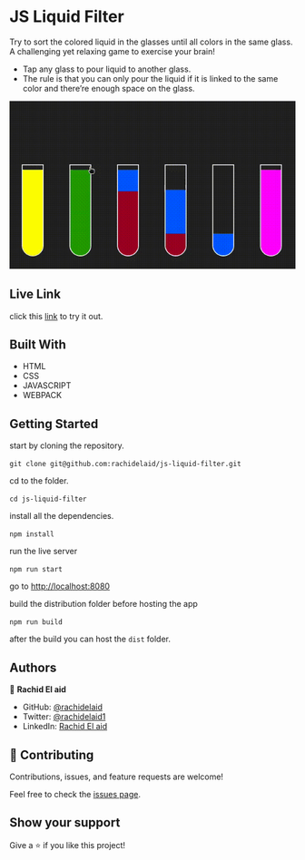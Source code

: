 # JS Liquid Filter

Try to sort the colored liquid in the glasses until all colors in the same glass. A challenging yet relaxing game to exercise your brain!

- Tap any glass to pour liquid to another glass.
- The rule is that you can only pour the liquid if it is linked to the same color and there’re enough space on the glass.

![screenshot](./screenshot.gif)

## Live Link

click this [link](https://js-liquid-filter.netlify.app/) to try it out.

## Built With

- HTML
- CSS
- JAVASCRIPT
- WEBPACK

## Getting Started

start by cloning the repository.

`git clone git@github.com:rachidelaid/js-liquid-filter.git`

cd to the folder.

`cd js-liquid-filter`

install all the dependencies.

`npm install`

run the live server

`npm run start`

go to [http://localhost:8080](http://localhost:8080)

build the distribution folder before hosting the app

`npm run build`

after the build you can host the `dist` folder.

## Authors

👤 **Rachid El aid**

- GitHub: [@rachidelaid](https://github.com/rachidelaid)
- Twitter: [@rachidelaid1](https://twitter.com/rachidelaid1)
- LinkedIn: [Rachid El aid](https://www.linkedin.com/in/rachid-elaid-106336203/)

## 🤝 Contributing

Contributions, issues, and feature requests are welcome!

Feel free to check the [issues page](../../issues/).

## Show your support

Give a ⭐️ if you like this project!
